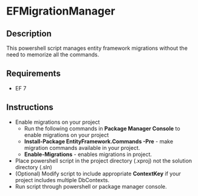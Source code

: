 # EFMigrationManager

## Description
This powershell script manages entity framework migrations without the need to memorize all the commands.

## Requirements
* EF 7

## Instructions
* Enable migrations on your project
  * Run the following commands in __Package Manager Console__ to enable migrations on your project
  * __Install-Package EntityFramework.Commands -Pre__ - make migration commands available in your project.
  * __Enable-Migrations__ - enables migrations in project.
* Place powershell script in the project directory (.xproj) not the solution directory (.sln)
* (Optional) Modify script to include appropriate __ContextKey__ if your project includes multiple DbContexts.
* Run script through powershell or package manager console.
